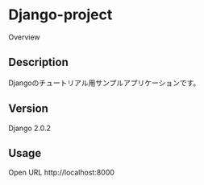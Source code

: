 Django-project
====

Overview

## Description

Djangoのチュートリアル用サンプルアプリケーションです。

## Version

Django 2.0.2

## Usage

Open URL http://localhost:8000
